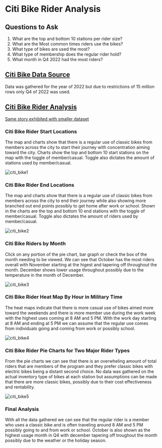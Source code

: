 # Citi Bike Rider Analysis

## Questions to Ask

1) What are the top and bottom 10 stations per rider size?
2) What are the Most common times riders use the bikes?
3) What type of bikes are used the most?
4) What type of membership does the regular rider hold?
5) What month in Q4 2022 had the most riders?

## [Citi Bike Data Source](https://citibikenyc.com/system-data)

Data was gathered for the year of 2022 but due to restrictions of 15 million rows only Q4 of 2022 was used.

## [Citi Bike Rider Analysis](https://public.tableau.com/app/profile/kybarra/viz/Citi_Bike_2022Q4/CitiBikeRiderBreakdown)

[Same story exhibited with smaller dataset](https://public.tableau.com/app/profile/kybarra/viz/Citi_Bike_2023Jan/Dashboard5?publish=yes)

### Citi Bike Rider Start Locations

The map and charts show that there is a regular use of classic bikes from members across the city to  start their journey with concentration aiming toward the city. Charts show the top and bottom 10 start stations on the map with the toggle of member/casual. Toggle also dictates the amount of stations used by member/casual. 

![citi_bike1](https://user-images.githubusercontent.com/113717031/218634955-f5267648-3300-43dc-8207-89e59b19995c.png)

### Citi Bike Rider End Locations

The map and charts show that there is a regular use of classic bikes from members across the city to end their journey while also showing more branched out end points possibly to get home after work or school. Shown in the charts are the top and bottom 10 end stations  with the toggle of member/casual. Toggle also dictates the amount of riders used by member/casual.

![citi_bike2](https://user-images.githubusercontent.com/113717031/218634974-e4bf5b53-9637-4f83-9ee6-f32efcc9863c.png)

### Citi Bike Riders by Month

Click on any portion of the pie chart, bar graph or check the box of the month needing to be viewed. We can see that October has the most riders overall with November starting at the higest and tapering off throughout the month. December shows lower usage throughout possibly due to the temperature in the month of December.

![citi_bike3](https://user-images.githubusercontent.com/113717031/218635023-d88355cb-4d25-4424-af2d-a8d77283366c.png)


### Citi Bike Rider Heat Map By Hour in Military Time

The heat maps indicate that there is more casual use of bikes aimed more toward the weekends and there is more member use during the work week with the highest uses coming at 8 AM and 5 PM. With the work day starting at 8 AM and ending at 5 PM we can assume that the regular use comes from individuals going and coming from work or possibly school.

![citi_bike4](https://user-images.githubusercontent.com/113717031/218635040-7c9986df-6d40-4eb6-83e4-fedb4c0c4576.png)

### Citi Bike Rider Pie Charts for Two Major Rider Types

From the pie charts we can see that there is an overwheling amount of total riders that are members of the program and they prefer classic bikes with electric bikes being a distant second choice. No data was gathered on the actual inventory type of bikes at each station but assumptions can be made that there are more classic bikes, possibly due to their cost effectiveness and rentability. 

![citi_bike5](https://user-images.githubusercontent.com/113717031/218635053-58a9120e-b20c-4b8e-890f-f99e0e3c4fc8.png)

### Final Analysis

With all the data gathered we can see that the regular rider is a member who uses a classic bike and is often traveling around 8 AM and 5 PM possibly going to and from work or school. October is also shown as the highest usage month in Q4 with december tapering off troughout the month possibly due to the weather or the holiday season.
